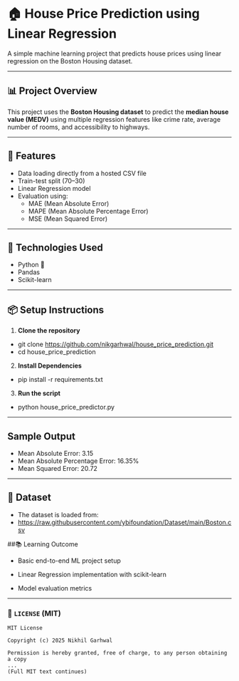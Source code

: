 # 🏠 House Price Prediction using Linear Regression

A simple machine learning project that predicts house prices using linear regression on the Boston Housing dataset.

---

## 📊 Project Overview

This project uses the **Boston Housing dataset** to predict the **median house value (MEDV)** using multiple regression features like crime rate, average number of rooms, and accessibility to highways.

---

## 🚀 Features

- Data loading directly from a hosted CSV file
- Train-test split (70–30)
- Linear Regression model
- Evaluation using:
  - MAE (Mean Absolute Error)
  - MAPE (Mean Absolute Percentage Error)
  - MSE (Mean Squared Error)

---

## 🧠 Technologies Used

- Python 🐍
- Pandas
- Scikit-learn

---

## 📦 Setup Instructions

1. **Clone the repository**
- git clone https://github.com/nikgarhwal/house_price_prediction.git
- cd house_price_prediction

2. **Install Dependencies**
- pip install -r requirements.txt

3. **Run the script**
- python house_price_predictor.py

---

## Sample Output 

- Mean Absolute Error: 3.15
- Mean Absolute Percentage Error: 16.35%
- Mean Squared Error: 20.72

---

## 📁 Dataset
- The dataset is loaded from:
- https://raw.githubusercontent.com/ybifoundation/Dataset/main/Boston.csv

##📚 Learning Outcome
- Basic end-to-end ML project setup

- Linear Regression implementation with scikit-learn

- Model evaluation metrics

---

### 📄 `LICENSE` (MIT)

```text
MIT License

Copyright (c) 2025 Nikhil Garhwal

Permission is hereby granted, free of charge, to any person obtaining a copy
...
(Full MIT text continues)
